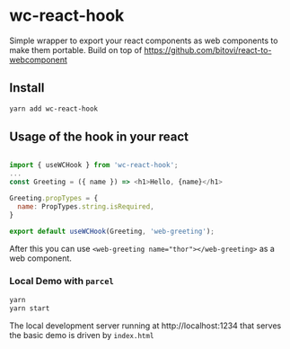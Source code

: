 # wc-react-hook
Simple wrapper to export your react components as web components to make them portable. Build on top of https://github.com/bitovi/react-to-webcomponent
## Install

```bash
yarn add wc-react-hook
```

## Usage of the hook in your react

```js

import { useWCHook } from 'wc-react-hook';
...
const Greeting = ({ name }) => <h1>Hello, {name}</h1>

Greeting.propTypes = {
  name: PropTypes.string.isRequired,
}

export default useWCHook(Greeting, 'web-greeting');

```

After this you can use `<web-greeting name="thor"></web-greeting>` as a web component.


### Local Demo with `parcel`

```bash
yarn
yarn start
```

The local development server running at http://localhost:1234 that serves the basic demo is driven by `index.html`

